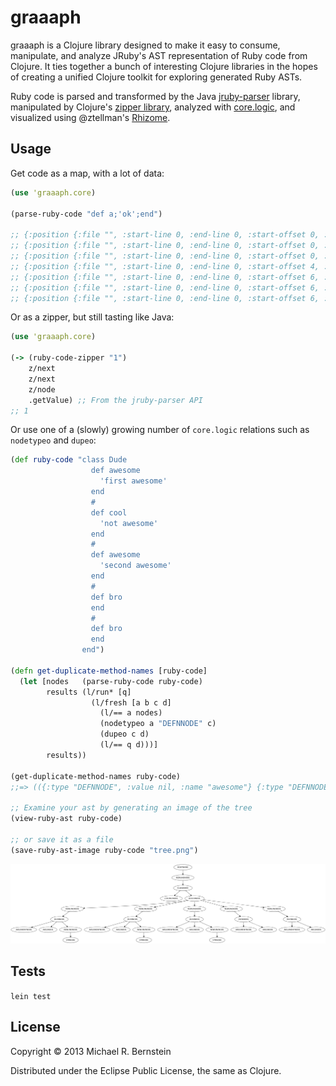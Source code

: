 # graaaph

graaaph is a Clojure library designed to make it easy to consume, manipulate, and analyze JRuby's AST representation of Ruby code from Clojure. It ties together a bunch of interesting Clojure libraries in the hopes of creating a unified Clojure toolkit for exploring generated Ruby ASTs.

Ruby code is parsed and transformed by the Java <a href="https://github.com/jruby/jruby-parser">jruby-parser</a> library, manipulated by Clojure's <a href="http://clojuredocs.org/clojure_core/clojure.zip/">zipper library</a>, analyzed with <a href="https://github.com/clojure/core.logic">core.logic</a>, and visualized using @ztellman's <a href="https://github.com/ztellman/rhizome">Rhizome</a>.

## Usage

Get code as a map, with a lot of data:

```clojure
(use 'graaaph.core)

(parse-ruby-code "def a;'ok';end")

;; {:position {:file "", :start-line 0, :end-line 0, :start-offset 0, :end-offset 14}, :type "ROOTNODE", :value nil, :name nil}
;; {:position {:file "", :start-line 0, :end-line 0, :start-offset 0, :end-offset 14}, :type "NEWLINENODE", :value nil, :name nil}
;; {:position {:file "", :start-line 0, :end-line 0, :start-offset 0, :end-offset 14}, :type "DEFNNODE", :value nil, :name "a"}
;; {:position {:file "", :start-line 0, :end-line 0, :start-offset 4, :end-offset 5}, :type "ARGUMENTNODE", :value nil, :name "a"}
;; {:position {:file "", :start-line 0, :end-line 0, :start-offset 6, :end-offset 6}, :type "ARGSNODE", :value nil, :name nil}
;; {:position {:file "", :start-line 0, :end-line 0, :start-offset 6, :end-offset 11}, :type "NEWLINENODE", :value nil, :name nil}
;; {:position {:file "", :start-line 0, :end-line 0, :start-offset 6, :end-offset 10}, :type "STRNODE", :value nil, :name nil}
```

Or as a zipper, but still tasting like Java:

```clojure
(use 'graaaph.core)

(-> (ruby-code-zipper "1")
    z/next
    z/next
    z/node
    .getValue) ;; From the jruby-parser API
;; 1
```

Or use one of a (slowly) growing number of `core.logic` relations such as `nodetypeo` and `dupeo`:

```clojure
(def ruby-code "class Dude
                  def awesome
                    'first awesome'
                  end
                  #
                  def cool
                    'not awesome'
                  end
                  #
                  def awesome
                    'second awesome'
                  end
                  #
                  def bro
                  end
                  #
                  def bro
                  end
                end")

(defn get-duplicate-method-names [ruby-code]
  (let [nodes   (parse-ruby-code ruby-code)
        results (l/run* [q]
                  (l/fresh [a b c d]
                    (l/== a nodes)
                    (nodetypeo a "DEFNNODE" c)
                    (dupeo c d)
                    (l/== q d)))]
        results))

(get-duplicate-method-names ruby-code)
;;=> (({:type "DEFNNODE", :value nil, :name "awesome"} {:type "DEFNNODE", :value nil, :name "bro"}))

;; Examine your ast by generating an image of the tree
(view-ruby-ast ruby-code)

;; or save it as a file
(save-ruby-ast-image ruby-code "tree.png")
```

<img src="tree.png">

## Tests

`lein test`

## License

Copyright © 2013 Michael R. Bernstein

Distributed under the Eclipse Public License, the same as Clojure.
